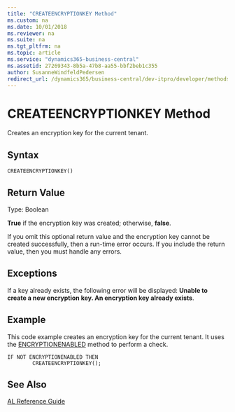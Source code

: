 ```yaml
---
title: "CREATEENCRYPTIONKEY Method"
ms.custom: na
ms.date: 10/01/2018
ms.reviewer: na
ms.suite: na
ms.tgt_pltfrm: na
ms.topic: article
ms.service: "dynamics365-business-central"
ms.assetid: 27269343-8b5a-47b8-aa55-bbf2beb1c355
author: SusanneWindfeldPedersen
redirect_url: /dynamics365/business-central/dev-itpro/developer/methods-auto/library
---
```


 

# CREATEENCRYPTIONKEY Method
Creates an encryption key for the current tenant.  

## Syntax  

```  
CREATEENCRYPTIONKEY()  
```  

## Return Value  
 Type: Boolean  

 **True** if the encryption key was created; otherwise, **false**.  

 If you omit this optional return value and the encryption key cannot be created successfully, then a run-time error occurs. If you include the return value, then you must handle any errors.  

## Exceptions  
 If a key already exists, the following error will be displayed: **Unable to create a new encryption key. An encryption key already exists**.  

## Example  
 This code example creates an encryption key for the current tenant. It uses the [ENCRYPTIONENABLED](devenv-encryptionenabled-method.md) method to perform a check.  

```  
IF NOT ENCRYPTIONENABLED THEN  
        CREATEENCRYPTIONKEY();  
```  

## See Also  
    
 [AL Reference Guide](../devenv-al-reference-guide.md)
